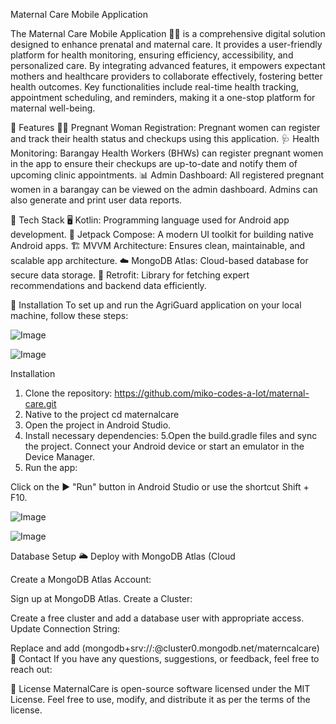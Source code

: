 Maternal Care Mobile Application

The Maternal Care Mobile Application 🤰📱 is a comprehensive digital solution designed to enhance prenatal and maternal care. It provides a user-friendly platform for health monitoring, ensuring efficiency, accessibility, and personalized care. By integrating advanced features, it empowers expectant mothers and healthcare providers to collaborate effectively, fostering better health outcomes. Key functionalities include real-time health tracking, appointment scheduling, and reminders, making it a one-stop platform for maternal well-being.

🌟 Features
👩‍🍼 Pregnant Woman Registration: Pregnant women can register and track their health status and checkups using this application.
🩺 Health Monitoring: Barangay Health Workers (BHWs) can register pregnant women in the app to ensure their checkups are up-to-date and notify them of upcoming clinic appointments.
📊 Admin Dashboard: All registered pregnant women in a barangay can be viewed on the admin dashboard. Admins can also generate and print user data reports.

🚀 Tech Stack
🖥️ Kotlin: Programming language used for Android app development.
🎨 Jetpack Compose: A modern UI toolkit for building native Android apps.
🏗️ MVVM Architecture: Ensures clean, maintainable, and scalable app architecture.
☁️ MongoDB Atlas: Cloud-based database for secure data storage.
🔗 Retrofit: Library for fetching expert recommendations and backend data efficiently.

📲 Installation To set up and run the AgriGuard application on your local machine, follow these steps:

![Image](https://github.com/user-attachments/assets/6caed6df-fa42-4649-811b-933d0b7476f1)

![Image](https://github.com/user-attachments/assets/dff35119-5c7b-4b38-b39a-cad9211a9dc5)

Installation
1. Clone the repository:
https://github.com/miko-codes-a-lot/maternal-care.git
2. Native to the project cd maternalcare
3. Open the project in Android Studio.
4. Install necessary dependencies:
5.Open the build.gradle files and sync the project. Connect your Android device or start an emulator in the Device Manager.
6. Run the app:

Click on the ▶️ "Run" button in Android Studio or use the shortcut Shift + F10.

![Image](https://github.com/user-attachments/assets/fb492006-efee-44e5-b965-9f60569406a7)

![Image](https://github.com/user-attachments/assets/46717c2f-b5e6-4e80-941d-d8f265905d6f)

Database Setup
🌥️ Deploy with MongoDB Atlas (Cloud

Create a MongoDB Atlas Account:

Sign up at MongoDB Atlas.
Create a Cluster:

Create a free cluster and add a database user with appropriate access.
Update Connection String:

Replace and add (mongodb+srv://:@cluster0.mongodb.net/materncalcare)
📧 Contact If you have any questions, suggestions, or feedback, feel free to reach out:

📄 License MaternalCare is open-source software licensed under the MIT License. Feel free to use, modify, and distribute it as per the terms of the license.
